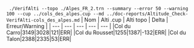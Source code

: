 ` ./VerifAlti --topo ./Alpes_FR_2.trn --summary --error 50 --warning 100 --cup ../cols_des_alpes.cup --md ../doc-reports/Altitude_Check-VerifAlti-cols_des_alpes.md`
| Nom | Alti .cup | Alti topo | Delta | Erreur/Warning |
| --- | --- | --- | --- | --- |
|Col du Carro|3149|3028|121|ERR|
|Col du Rousset|1255|1387|-132|ERR|
|Col du Talon|2388|2335|53|ERR|
